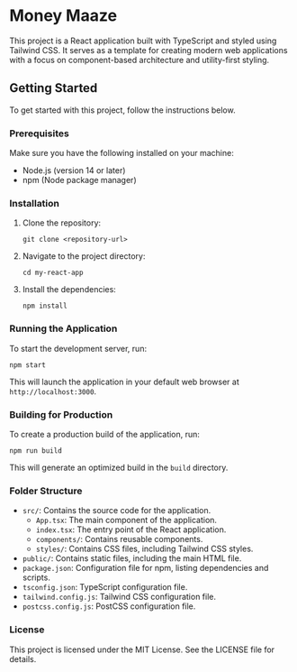 # Money Maaze

This project is a React application built with TypeScript and styled using Tailwind CSS. It serves as a template for creating modern web applications with a focus on component-based architecture and utility-first styling.

## Getting Started

To get started with this project, follow the instructions below.

### Prerequisites

Make sure you have the following installed on your machine:

- Node.js (version 14 or later)
- npm (Node package manager)

### Installation

1. Clone the repository:

   ```
   git clone <repository-url>
   ```

2. Navigate to the project directory:

   ```
   cd my-react-app
   ```

3. Install the dependencies:

   ```
   npm install
   ```

### Running the Application

To start the development server, run:

```
npm start
```

This will launch the application in your default web browser at `http://localhost:3000`.

### Building for Production

To create a production build of the application, run:

```
npm run build
```

This will generate an optimized build in the `build` directory.

### Folder Structure

- `src/`: Contains the source code for the application.
  - `App.tsx`: The main component of the application.
  - `index.tsx`: The entry point of the React application.
  - `components/`: Contains reusable components.
  - `styles/`: Contains CSS files, including Tailwind CSS styles.
- `public/`: Contains static files, including the main HTML file.
- `package.json`: Configuration file for npm, listing dependencies and scripts.
- `tsconfig.json`: TypeScript configuration file.
- `tailwind.config.js`: Tailwind CSS configuration file.
- `postcss.config.js`: PostCSS configuration file.

### License

This project is licensed under the MIT License. See the LICENSE file for details.
